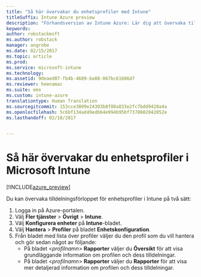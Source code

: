 ```yaml
---
title: "Så här övervakar du enhetsprofiler med Intune"
titleSuffix: Intune Azure preview
description: "Förhandsversion av Intune Azure: Lär dig att övervaka tilldelade enhetsprofiler i Intune."
keywords: 
author: robstackmsft
ms.author: robstack
manager: angrobe
ms.date: 02/15/2017
ms.topic: article
ms.prod: 
ms.service: microsoft-intune
ms.technology: 
ms.assetid: 9deaed87-fb4b-4689-ba88-067bc61686d7
ms.reviewer: heenamac
ms.suite: ems
ms.custom: intune-azure
translationtype: Human Translation
ms.sourcegitcommit: 153cce3809e24303b8f88a833e2fc7bdd9428a4a
ms.openlocfilehash: 5c6bf134ad49edb64e994b95bf7378602042052e
ms.lasthandoff: 02/18/2017


---
```


# <a name="how-to-monitor-device-profiles-in-microsoft-intune"></a>Så här övervakar du enhetsprofiler i Microsoft Intune

[!INCLUDE[azure_preview](../includes/azure_preview.md)]

Du kan övervaka tilldelningsförloppet för enhetsprofiler i Intune på två sätt:


1. Logga in på Azure-portalen.
2. Välj **Fler tjänster** > **Övrigt** > **Intune**.
3. Välj **Konfigurera enheter** på **Intune**-bladet.
2. Välj **Hantera** > **Profiler** på bladet **Enhetskonfiguration**.
2. Från bladet med lista över profiler väljer du den profil som du vill hantera och gör sedan något av följande:
    - På bladet <*profilnamn*> **Rapporter** väljer du **Översikt** för att visa grundläggande information om profilen och dess tilldelningar.
    - På bladet <*profilnamn*> **Rapporter** väljer du **Rapporter** för att visa mer detaljerad information om profilen och dess tilldelningar.

